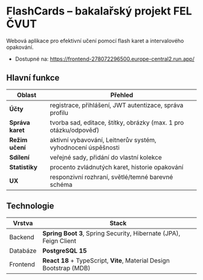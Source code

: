 # FlashCards – bakalařský projekt FEL ČVUT
Webová aplikace pro efektivní učení pomocí flash karet a intervalového opakování.
* Dostupné na: https://frontend-278072296500.europe-central2.run.app/


## Hlavní funkce
| Oblast           | Přehled                                                          |
| ---------------- | ---------------------------------------------------------------- |
| **Účty**         | registrace, přihlášení, JWT autentizace, správa profilu          |
| **Správa karet** | tvorba sad, editace, štítky, obrázky (max. 1 pro otázku/odpověď) |
| **Režim učení**  | aktivní vybavování, Leitnerův systém, vyhodnocení úspěšnosti     |
| **Sdílení**      | veřejné sady, přidání do vlastní kolekce                         |
| **Statistiky**   | procento zvládnutých karet, historie opakování                   |
| **UX**           | responzivní rozhraní, světlé/temné barevné schéma                |

## Technologie
| Vrstva   | Stack                                                                              |
| -------- | ---------------------------------------------------------------------------------- |
| Backend  | **Spring Boot 3**, Spring Security, Hibernate (JPA), Feign Client        |
| Databáze | **PostgreSQL 15**                                                    |
| Frontend | **React 18** + TypeScript, **Vite**, Material Design Bootstrap (MDB) |